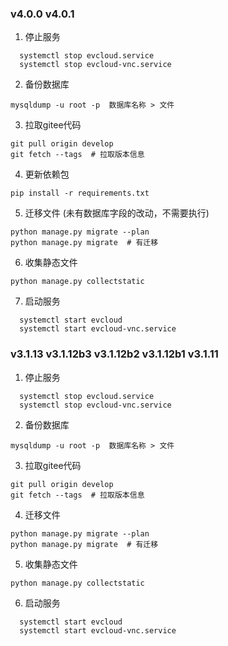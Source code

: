 ### v4.0.0   v4.0.1
1. 停止服务 
```shell
  systemctl stop evcloud.service
  systemctl stop evcloud-vnc.service 
```
2. 备份数据库
```shell
mysqldump -u root -p  数据库名称 > 文件
```
3. 拉取gitee代码
```shell
git pull origin develop
git fetch --tags  # 拉取版本信息
```

4. 更新依赖包
```shell
pip install -r requirements.txt
```

5. 迁移文件 (未有数据库字段的改动，不需要执行)
```shell
python manage.py migrate --plan  
python manage.py migrate  # 有迁移
```

6. 收集静态文件
```shell
python manage.py collectstatic 
```

7. 启动服务 
```shell
  systemctl start evcloud
  systemctl start evcloud-vnc.service 
```


### v3.1.13 v3.1.12b3 v3.1.12b2 v3.1.12b1 v3.1.11
1. 停止服务 
```shell
  systemctl stop evcloud.service
  systemctl stop evcloud-vnc.service 
```
2. 备份数据库
```shell
mysqldump -u root -p  数据库名称 > 文件
```
3. 拉取gitee代码
```shell
git pull origin develop
git fetch --tags  # 拉取版本信息
```

4. 迁移文件
```shell
python manage.py migrate --plan  
python manage.py migrate  # 有迁移
```

5. 收集静态文件
```shell
python manage.py collectstatic 
```

6. 启动服务 
```shell
  systemctl start evcloud
  systemctl start evcloud-vnc.service 
```